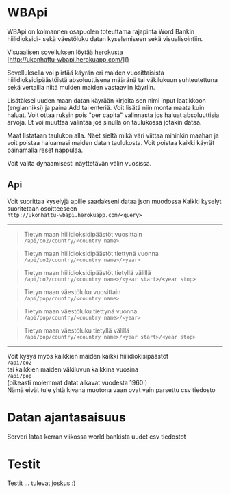 # WBApi
WBApi on kolmannen osapuolen toteuttama rajapinta Word Bankin hiilidioksidi- sekä väestöluku datan kyselemiseen sekä visualisointiin.

Visuaalisen sovelluksen löytää herokusta\
[http://ukonhattu-wbapi.herokuapp.com/]()

Sovelluksella voi piirtää käyrän eri maiden vuosittaisista hiilidioksidipäästöistä absoluuttisena määränä tai väkilukuun suhteutettuna sekä vertailla niitä muiden maiden vastaaviin käyriin.

Lisätäksei uuden maan datan käyrään kirjoita sen nimi input laatikkoon (englanniksi) ja paina Add tai enteriä. Voit lisätä niin monta maata kuin haluat. Voit ottaa ruksin pois "per capita" valinnasta jos haluat absoluuttisia arvoja. Et voi muuttaa valintaa jos sinulla on taulukossa jotakin dataa.

Maat listataan taulukon alla. Näet sieltä mikä väri viittaa mihinkin maahan ja voit poistaa haluamasi maiden datan taulukosta. Voit poistaa kaikki käyrät painamalla reset nappulaa.

Voit valita dynaamisesti näyttetävän välin vuosissa.

## Api ##

Voit suorittaa kyselyjä apille saadakseni dataa json muodossa
Kaikki kyselyt suoritetaan osoitteeseen  
`http://ukonhattu-wbapi.herokuapp.com/<query>`

----
>Tietyn maan hiilidioksidipäästöt vuosittain  
`/api/co2/country/<country name>`

>Tietyn maan hiilidioksidipäästöt tiettynä vuonna  
`/api/co2/country/<country name>/<year>`

>Tietyn maan hiilidioksidipäästöt tietyllä välillä  
`/api/co2/country/<country name>/<year start>/<year stop>`

>Tietyn maan väestöluku vuosittain  
`/api/pop/country/<country name>`

>Tietyn maan väestöluku tiettynä vuonna  
`/api/pop/country/<country name>/<year>`  

>Tietyn maan väestöluku tietyllä välillä  
`/api/pop/country/<country name>/<year start>/<year stop>`

---
Voit kysyä myös kaikkien maiden kaikki hiilidiokisipäästöt\
`/api/co2`  
tai kaikkien maiden väkiluvun kaikkina vuosina\
`/api/pop`  
(oikeasti molemmat datat alkavat vuodesta 1960!)\
Nämä eivät tule yhtä kivana muotona vaan ovat vain parsettu csv tiedosto

# Datan ajantasaisuus
Serveri lataa kerran viikossa world bankista uudet csv tiedostot

# Testit
Testit ... tulevat joskus :)


